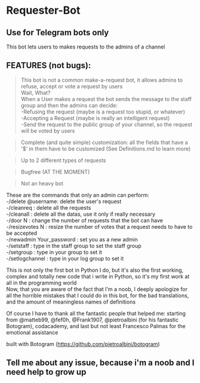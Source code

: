 # Requester-Bot
Use for Telegram bots only  
-
This bot lets users to makes requests to the admins of a channel  

FEATURES (not bugs): 
-  
>This bot is not a common make-a-request bot, it allows admins to refuse, accept or vote a request by users  
Wait, What?  
When a User makes a request the bot sends the message to the staff group and then the admins can decide:  
-Refusing the request (maybe is a request too stupid, or whatever)  
-Accepting a Request (maybe is really an intelligent request)  
-Send the request to the public group of your channel, so the request will be voted by users  

>Complete (and quite simple) customization: all the fields that have a '$' in them have to be customized (See Definitions.md to learn more)  

>Up to 2 different types of requests  

>Bugfree (AT THE MOMENT)  

>Not an heavy bot  

These are the commands that only an admin can perform:  
-/delete @username: delete the user's request  
-/cleanreq : delete all the requests  
-/cleanall : delete all the datas, use it only if really necessary  
-/door N : change the number of requests that the bot can have  
-/resizevotes N : resize the number of votes that a request needs to have to be accepted  
-/newadmin Your_password : set you as a new admin  
-/setstaff : type in the staff group to set the staff group  
-/setgroup : type in your group to set it  
-/setlogchannel : type in your log group to set it


This is not only the first bot in Python I do, but it's also the first working, complex and totally new code that i write in Python, so it's my first work at all in the programming world  
Now, that you are aware of the fact that I'm a noob, I deeply apologize for all the horrible mistakes that I could do in this bot, for the bad translations, and the amount of meaningless names of definitions  

Of course I have to thank all the fantastic people that helped me: starting from @matteb99, @fef0h, @Frank1907, @pietroalbini (for his fantastic Botogram), codacademy, and last but not least Francesco Palmas for the emotional assistance   

built with Botogram (https://github.com/pietroalbini/botogram)  

Tell me about any issue, because i'm a noob and I need help to grow up
-
